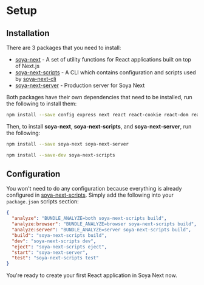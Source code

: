 [soya-next]: https://github.com/traveloka/soya-next/tree/master/packages/soya-next
[soya-next-cli]: https://github.com/traveloka/soya-next/tree/master/packages/soya-next-cli
[soya-next-scripts]: https://github.com/traveloka/soya-next/tree/master/packages/soya-next-scripts
[soya-next-server]: https://github.com/traveloka/soya-next/tree/master/packages/soya-next-server

# Setup

## Installation

There are 3 packages that you need to install:

* [soya-next][soya-next] - A set of utility functions for React applications built on top of Next.js
* [soya-next-scripts][soya-next-scripts] - A CLI which contains configuration and scripts used by [soya-next-cli][soya-next-cli]
* [soya-next-server][soya-next-server] - Production server for Soya Next

Both packages have their own dependencies that need to be installed, run the following to install them:

```bash
npm install --save config express next react react-cookie react-dom react-redux redux
```

Then, to install **soya-next**, **soya-next-scripts**, and **soya-next-server**, run the following:

```bash
npm install --save soya-next soya-next-server
```

```bash
npm install --save-dev soya-next-scripts
```

## Configuration

You won't need to do any configuration because everything is already configured in [soya-next-scripts](https://github.com/traveloka/soya-next/tree/master/packages/soya-next-scripts).
Simply add the following into your `package.json` scripts section:

```json
{
  "analyze": "BUNDLE_ANALYZE=both soya-next-scripts build",
  "analyze:browser": "BUNDLE_ANALYZE=browser soya-next-scripts build",
  "analyze:server": "BUNDLE_ANALYZE=server soya-next-scripts build",
  "build": "soya-next-scripts build",
  "dev": "soya-next-scripts dev",
  "eject": "soya-next-scripts eject",
  "start": "soya-next-server",
  "test": "soya-next-scripts test"
}
```

You're ready to create your first React application in Soya Next now.
